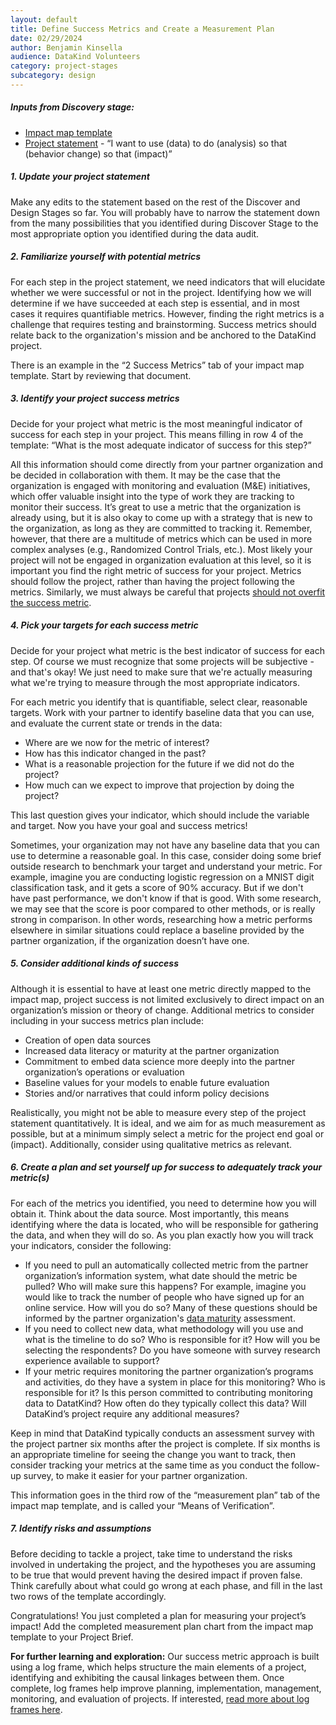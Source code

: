 ```yaml
---
layout: default
title: Define Success Metrics and Create a Measurement Plan
date: 02/29/2024
author: Benjamin Kinsella
audience: DataKind Volunteers
category: project-stages
subcategory: design
---
```


##### Inputs from Discovery stage:


* [Impact map template](https://docs.google.com/spreadsheets/d/1i4Iplet0YFJ12SkH1SRQwN9ZMjcZniYxUiWQ2ReFfhg/edit?usp=sharing)
* [Project statement](https://playbook.datakind.org/playbook/articles/17) \- “I want to use (data) to do (analysis) so that (behavior change) so that (impact)”


##### 1\. Update your project statement


Make any edits to the statement based on the rest of the Discover and Design Stages so far. You will probably have to narrow the statement down from the many possibilities that you identified during Discover Stage to the most appropriate option you identified during the data audit. 


##### 2\. Familiarize yourself with potential metrics


For each step in the project statement, we need indicators that will elucidate whether we were successful or not in the project. Identifying how we will determine if we have succeeded at each step is essential, and in most cases it requires quantifiable metrics. However, finding the right metrics is a challenge that requires testing and brainstorming. Success metrics should relate back to the organization's mission and be anchored to the DataKind project.


There is an example in the “2 Success Metrics” tab of your impact map template. Start by reviewing that document.


##### 3\. Identify your project success metrics


Decide for your project what metric is the most meaningful indicator of success for each step in your project. This means filling in row 4 of the template: “What is the most adequate indicator of success for this step?”


All this information should come directly from your partner organization and be decided in collaboration with them. It may be the case that the organization is engaged with monitoring and evaluation (M\&E) initiatives, which offer valuable insight into the type of work they are tracking to monitor their success. It’s great to use a metric that the organization is already using, but it is also okay to come up with a strategy that is new to the organization, as long as they are committed to tracking it. Remember, however, that there are a multitude of metrics which can be used in more complex analyses (e.g., Randomized Control Trials, etc.). Most likely your project will not be engaged in organization evaluation at this level, so it is important you find the right metric of success for your project. Metrics should follow the project, rather than having the project following the metrics. Similarly, we must always be careful that projects [should not overfit the success metric](https://hbr.org/2019/09/dont-let-metrics-undermine-your-business).


##### 4\. Pick your targets for each success metric


Decide for your project what metric is the best indicator of success for each step. Of course we must recognize that some projects will be subjective \- and that's okay! We just need to make sure that we're actually measuring what we're trying to measure through the most appropriate indicators.


For each metric you identify that is quantifiable, select clear, reasonable targets. Work with your partner to identify baseline data that you can use, and evaluate the current state or trends in the data: 


* Where are we now for the metric of interest?
* How has this indicator changed in the past?
* What is a reasonable projection for the future if we did not do the project?
* How much can we expect to improve that projection by doing the project?


This last question gives your indicator, which should include the variable and target. Now you have your goal and success metrics!


Sometimes, your organization may not have any baseline data that you can use to determine a reasonable goal. In this case, consider doing some brief outside research to benchmark your target and understand your metric. For example, imagine you are conducting logistic regression on a MNIST digit classification task, and it gets a score of 90% accuracy. But if we don't have past performance, we don't know if that is good. With some research, we may see that the score is poor compared to other methods, or is really strong in comparison. In other words, researching how a metric performs elsewhere in similar situations could replace a baseline provided by the partner organization, if the organization doesn’t have one.


##### 5\. Consider additional kinds of success


Although it is essential to have at least one metric directly mapped to the impact map, project success is not limited exclusively to direct impact on an organization’s mission or theory of change. Additional metrics to consider including in your success metrics plan include:


* Creation of open data sources
* Increased data literacy or maturity at the partner organization
* Commitment to embed data science more deeply into the partner organization’s operations or evaluation
* Baseline values for your models to enable future evaluation
* Stories and/or narratives that could inform policy decisions


Realistically, you might not be able to measure every step of the project statement quantitatively. It is ideal, and we aim for as much measurement as possible, but at a minimum simply select a metric for the project end goal or (impact). Additionally, consider using qualitative metrics as relevant. 


##### 6\. Create a plan and set yourself up for success to adequately track your metric(s)


For each of the metrics you identified, you need to determine how you will obtain it. Think about the data source. Most importantly, this means identifying where the data is located, who will be responsible for gathering the data, and when they will do so. As you plan exactly how you will track your indicators, consider the following:


* If you need to pull an automatically collected metric from the partner organization’s information system, what date should the metric be pulled? Who will make sure this happens? For example, imagine you would like to track the number of people who have signed up for an online service. How will you do so? Many of these questions should be informed by the partner organization's  [data maturity](https://playbook.datakind.org/playbook/articles/24/data-maturity-assessment) assessment.
* If you need to collect new data, what methodology will you use and what is the timeline to do so? Who is responsible for it? How will you be selecting the respondents? Do you have someone with survey research experience available to support?
* If your metric requires monitoring the partner organization’s programs and activities, do they have a system in place for this monitoring? Who is responsible for it? Is this person committed to contributing monitoring data to DatatKind? How often do they typically collect this data? Will DataKind’s project require any additional measures?


Keep in mind that DataKind typically conducts an assessment survey with the project partner six months after the project is complete. If six months is an appropriate timeline for seeing the change you want to track, then consider tracking your metrics at the same time as you conduct the follow\-up survey, to make it easier for your partner organization.


This information goes in the third row of the “measurement plan” tab of the impact map template, and is called your “Means of Verification”. 


##### 7\. Identify risks and assumptions


Before deciding to tackle a project, take time to understand the risks involved in undertaking the project, and the hypotheses you are assuming to be true that would prevent having the desired impact if proven false. Think carefully about what could go wrong at each phase, and fill in the last two rows of the template accordingly.


Congratulations! You just completed a plan for measuring your project’s impact! Add the completed measurement plan chart from the impact map template to your Project Brief.


**For further learning and exploration:** Our success metric approach is built using a log frame, which helps structure the main elements of a project, identifying and exhibiting the causal linkages between them. Once complete, log frames help improve planning, implementation, management, monitoring, and evaluation of projects. If interested, [read more about log frames here](https://www.unodc.org/documents/human-trafficking/Toolkit-files/08-58296_tool_10-3.pdf).